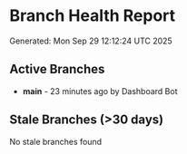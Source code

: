 # Branch Health Report
Generated: Mon Sep 29 12:12:24 UTC 2025

## Active Branches
- **main** - 23 minutes ago by Dashboard Bot

## Stale Branches (>30 days)
No stale branches found
